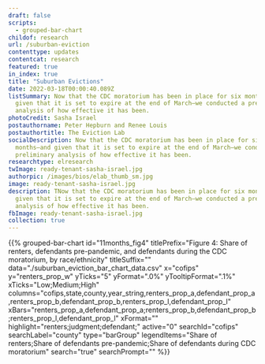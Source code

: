 ```yaml
---
draft: false
scripts:
  - grouped-bar-chart
childof: research
url: /suburban-eviction
contenttype: updates
contentcat: research
featured: true
in_index: true
title: "Suburban Evictions"
date: 2022-03-18T00:00:40.089Z
listSummary: Now that the CDC moratorium has been in place for six months—and
  given that it is set to expire at the end of March—we conducted a preliminary
  analysis of how effective it has been.
photoCredit: Sasha Israel
postauthorname: Peter Hepburn and Renee Louis
postauthortitle: The Eviction Lab
socialDescription: Now that the CDC moratorium has been in place for six
  months—and given that it is set to expire at the end of March—we conducted a
  preliminary analysis of how effective it has been.
researchtype: elresearch
twImage: ready-tenant-sasha-israel.jpg
authorpic: /images/bios/elab_thumb_sm.jpg
image: ready-tenant-sasha-israel.jpg
description: TNow that the CDC moratorium has been in place for six months—and
  given that it is set to expire at the end of March—we conducted a preliminary
  analysis of how effective it has been.
fbImage: ready-tenant-sasha-israel.jpg
collection: true
---
```


{{% grouped-bar-chart
  id="11months_fig4"
  titlePrefix="Figure 4: Share of renters, defendants pre-pandemic, and defendants during the CDC moratorium, by race/ethnicity"
  titleSuffix=""
  data="./suburban_eviction_bar_chart_data.csv"
  x="cofips"
  y="renters_prop_w"
  yTicks="5"
  yFormat=".0%"
  yTooltipFormat=".1%"
  xTicks="Low;Medium;High"
  columns="cofips,state,county,year_string,renters_prop_a,defendant_prop_a,renters_prop_b,defendant_prop_b,renters_prop_l,defendant_prop_l"
  xBars="renters_prop_a,defendant_prop_a;renters_prop_b,defendant_prop_b;renters_prop_l,defendant_prop_l"
  xFormat=""
  highlight="renters;judgment;defendant;"
  active="0"
  searchId="cofips"
  searchLabel="county"
  type="barGroup"
  legendItems="Share of renters;Share of defendants pre-pandemic;Share of defendants during CDC moratorium"
  search="true"
  searchPrompt=""
%}}
